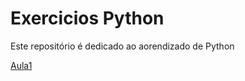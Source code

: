 # Exercicios Python  


Este repositório é dedicado ao aorendizado de Python

[Aula1](AulasGuanabar/Aula1.md)

